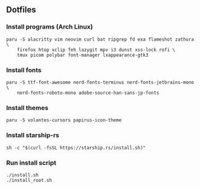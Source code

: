 ## Dotfiles

### Install programs (Arch Linux)
```
paru -S alacritty vim neovim curl bat ripgrep fd exa flameshot zathura \
    firefox htop xclip feh lazygit mpv i3 dunst xss-lock rofi \
    tmux picom polybar font-manager lxappearance-gtk3
```

### Install fonts
```
paru -S ttf-font-awesome nerd-fonts-terminus nerd-fonts-jetbrains-mono \
    nerd-fonts-roboto-mono adobe-source-han-sans-jp-fonts
```

### Install themes
```
paru -S volantes-cursors papirus-icon-theme
```

### Install starship-rs
```
sh -c "$(curl -fsSL https://starship.rs/install.sh)"
```

### Run install script
```
./install.sh
./install_root.sh
```
